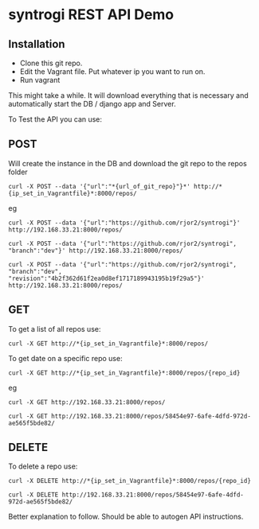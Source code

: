 # syntrogi REST API Demo

## Installation
- Clone this git repo.
- Edit the Vagrant file. Put whatever ip you want to run on.
- Run vagrant

This might take a while. It will download everything that is necessary and automatically start the DB / django app and Server.

To Test the API you can use:

## POST
Will create the instance in the DB and download the git repo to the repos folder

```
curl -X POST --data '{"url":"*{url_of_git_repo}"}*' http://*{ip_set_in_Vagrantfile}*:8000/repos/
```

eg

```
curl -X POST --data '{"url":"https://github.com/rjor2/syntrogi"}' http://192.168.33.21:8000/repos/

curl -X POST --data '{"url":"https://github.com/rjor2/syntrogi", "branch":"dev"}' http://192.168.33.21:8000/repos/

curl -X POST --data '{"url":"https://github.com/rjor2/syntrogi", "branch":"dev", "revision":"4b2f362d61f2ea0d8ef1717189943195b19f29a5"}' http://192.168.33.21:8000/repos/
```

## GET
To get a list of all repos use:

```
curl -X GET http://*{ip_set_in_Vagrantfile}*:8000/repos/
```

To get date on a specific repo use:

```
curl -X GET http://*{ip_set_in_Vagrantfile}*:8000/repos/{repo_id}
```

eg

```
curl -X GET http://192.168.33.21:8000/repos/

curl -X GET http://192.168.33.21:8000/repos/58454e97-6afe-4dfd-972d-ae565f5bde82/
```

## DELETE
To delete a repo use:

```
curl -X DELETE http://*{ip_set_in_Vagrantfile}*:8000/repos/{repo_id}

curl -X DELETE http://192.168.33.21:8000/repos/58454e97-6afe-4dfd-972d-ae565f5bde82/
```

Better explanation to follow. Should be able to autogen API instructions.